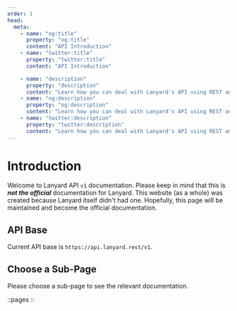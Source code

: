 ```yaml
---
order: 1
head:
  meta:
    - name: "og:title"
      property: "og:title"
      content: "API Introduction"
    - name: "twitter:title"
      property: "twitter:title"
      content: "API Introduction"

    - name: "description"
      property: "description"
      content: "Learn how you can deal with Lanyard's API using REST and WebSockets."
    - name: "og:description"
      property: "og:description"
      content: "Learn how you can deal with Lanyard's API using REST and WebSockets."
    - name: "twitter:description"
      property: "twitter:description"
      content: "Learn how you can deal with Lanyard's API using REST and WebSockets."
---
```


# Introduction

Welcome to Lanyard API `v1` documentation. Please keep in mind that this is **_not the official_** documentation for Lanyard. This website (as a whole) was created because Lanyard itself didn't had one. Hopefully, this page will be maintained and become the official documentation.

## API Base

Current API base is `https://api.lanyard.rest/v1`.

## Choose a Sub-Page

Please choose a sub-page to see the relevant documentation.

::pages
::
